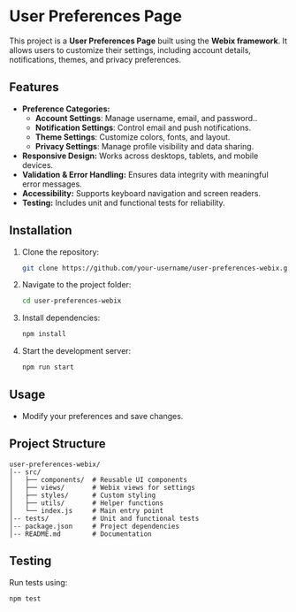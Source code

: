# User Preferences Page

This project is a **User Preferences Page** built using the **Webix framework**. It allows users to customize their settings, including account details, notifications, themes, and privacy preferences.

## Features
- **Preference Categories:**
  - **Account Settings**: Manage username, email, and password..
  - **Notification Settings**: Control email and push notifications.
  - **Theme Settings**: Customize colors, fonts, and layout.
  - **Privacy Settings**: Manage profile visibility and data sharing.
- **Responsive Design:** Works across desktops, tablets, and mobile devices.
- **Validation & Error Handling:** Ensures data integrity with meaningful error messages.
- **Accessibility:** Supports keyboard navigation and screen readers.
- **Testing:** Includes unit and functional tests for reliability.

## Installation
1. Clone the repository:
   ```sh
   git clone https://github.com/your-username/user-preferences-webix.git
   ```
2. Navigate to the project folder:
   ```sh
   cd user-preferences-webix
   ```
3. Install dependencies:
   ```sh
   npm install
   ```
4. Start the development server:
   ```sh
   npm run start
   ```

## Usage

- Modify your preferences and save changes.

## Project Structure
```
user-preferences-webix/
│-- src/
│   ├── components/  # Reusable UI components
│   ├── views/       # Webix views for settings
│   ├── styles/      # Custom styling
│   ├── utils/       # Helper functions
│   └── index.js     # Main entry point
│-- tests/           # Unit and functional tests
│-- package.json     # Project dependencies
│-- README.md        # Documentation
```



## Testing
Run tests using:
```sh
npm test
```


